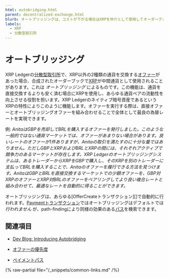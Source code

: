 ```yaml
---
html: autobridging.html
parent: decentralized-exchange.html
blurb: オートブリッジングは、コストが下がる場合はXRPを仲介として使用してオーダーブックを自動的に接続します。
labels:
  - XRP
  - 分散型取引所
---
```

# オートブリッジング

XRP Ledgerの[分散型取引所](index.md)で、XRP以外の2種類の通貨を交換する[オファー](offers.md)があった場合、合成されたオーダーブックで[XRP](../../../introduction/what-is-xrp.md)が中間通貨として使用されることがあります。これは _オートブリッジング_ によるものです。この機能は、通貨を直接交換するよりも安く済む場合にXRPを使用し、あらゆる通貨ペアの流動性を向上させる役割を担います。XRP Ledgerのネイティブ暗号資産であるというXRPの特性によりこのように機能します。オファーを実行する際は、直接オファーとオートブリッジングオファーを組み合わせることで全体として最良の為替レートを実現できます。

例: _AnitaはGBPを売却してBRLを購入するオファーを発行しました。このような一般的ではない通貨マーケットでは、オファーがあまりない場合があります。良いレートのオファーが1件ありますが、Anitaの取引を満たすのに十分な量ではありません。ただしGBPとXRPおよびBRLとXRPの間には、それぞれアクティブで競争力のあるマーケットが存在します。XRP Ledgerのオートブリッジングシステムは、あるトレーダーからXRPをGBPで購入し、そのXRPを別のトレーダーに支払ってBRLを購入することで、Anitaのオファーを履行できる方法を見つけます。AnitaはGBPとBRLを直接交換するマーケットでの少額オファーを、GBP対XRPのオファーとXRP対BRLのオファーをペアリングしてより良い複合レートと組み合わせて、最適なレートを自動的に得ることができます。_

オートブリッジングは、あらゆる[OfferCreateトランザクション][]で自動的に行われます。[Paymentトランザクション](../../../references/protocol/transactions/types/payment.md)ではオートブリッジングはデフォルトでは _行われません_ が、path-findingにより同様の効果のある[パス](../fungible-tokens/paths.md)を検索できます。

## 関連項目

- [Dev Blog: Introducing Autobridging](https://xrpl.org/blog/2014/introducing-offer-autobridging.html)

- [オファーの優先度](offers.md#オファーの優先度)

- [ペイメントパス](../fungible-tokens/paths.md)

{% raw-partial file="/_snippets/common-links.md" /%}
